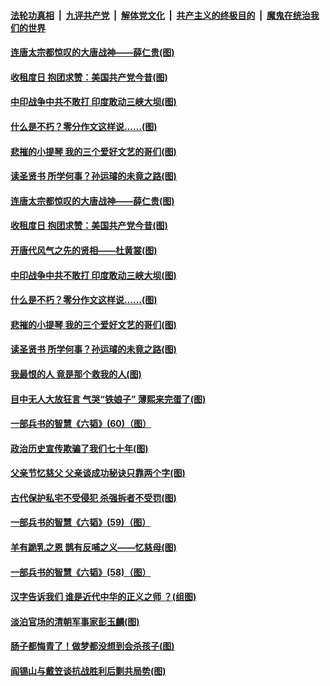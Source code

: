 ####  [法轮功真相](../../../../basic/blob/master/README.md?t=06250731) &nbsp;|&nbsp; [九评共产党](../../../../9ping.md/blob/master/README.md?t=06250731) &nbsp;|&nbsp; [解体党文化](../../../../jtdwh.md/blob/master/README.md?t=06250731)  &nbsp;|&nbsp; [共产主义的终极目的](../../../../gczydzjmd.md/blob/master/README.md?t=06250731) &nbsp;|&nbsp; [魔鬼在统治我们的世界](../../../../mgztzwmdsj.md/blob/master/README.md?t=06250731) 

#### [连唐太宗都惊叹的大唐战神——薛仁贵(图)](../pages/p6/936527.md?t=06250731) 

#### [收租度日 抱团求赞：美国共产党今昔(图)](../pages/p6/937312.md?t=06250731) 

#### [中印战争中共不敢打 印度敢动三峡大坝(图)](../pages/p6/937491.md?t=06250731) 

#### [什么是不朽？零分作文这样说……(图)](../pages/p6/937290.md?t=06250731) 

#### [悲摧的小提琴 我的三个爱好文艺的哥们(图)](../pages/p6/937171.md?t=06250731) 

#### [读圣贤书 所学何事？孙运璿的未竟之路(图)](../pages/p6/934952.md?t=06250731) 

#### [连唐太宗都惊叹的大唐战神——薛仁贵(图)](../pages/p6/936527.md?t=06250731) 

#### [收租度日 抱团求赞：美国共产党今昔(图)](../pages/p6/937312.md?t=06250731) 

#### [开唐代风气之先的贤相——杜黄裳(图)](../pages/p6/932911.md?t=06250731) 

#### [中印战争中共不敢打 印度敢动三峡大坝(图)](../pages/p6/937491.md?t=06250731) 

#### [什么是不朽？零分作文这样说……(图)](../pages/p6/937290.md?t=06250731) 

#### [悲摧的小提琴 我的三个爱好文艺的哥们(图)](../pages/p6/937171.md?t=06250731) 

#### [读圣贤书 所学何事？孙运璿的未竟之路(图)](../pages/p6/934952.md?t=06250731) 

#### [我最恨的人 竟是那个救我的人(图)](../pages/p6/937293.md?t=06250731) 

#### [目中无人大放狂言 气哭“铁娘子” 薄熙来完蛋了(图)](../pages/p6/936525.md?t=06250731) 

#### [一部兵书的智慧《六韬》(60)（图）](../pages/p6/931159.md?t=06250731) 

#### [政治历史宣传欺骗了我们七十年(图)](../pages/p6/937285.md?t=06250731) 

#### [父亲节忆慈父 父亲谈成功秘诀只靠两个字(图)](../pages/p6/934146.md?t=06250731) 

#### [古代保护私宅不受侵犯 杀强拆者不受罚(图)](../pages/p6/936439.md?t=06250731) 

#### [一部兵书的智慧《六韬》(59)（图）](../pages/p6/931156.md?t=06250731) 

#### [羊有跪乳之恩 鹊有反哺之义——忆慈母(图)](../pages/p6/934144.md?t=06250731) 

#### [一部兵书的智慧《六韬》(58)（图）](../pages/p6/931154.md?t=06250731) 

#### [汉字告诉我们 谁是近代中华的正义之师 ？(组图)](../pages/p6/936846.md?t=06250731) 

#### [淡泊官场的清朝军事家彭玉麟(图)](../pages/p6/936845.md?t=06250731) 

#### [肠子都悔青了！做梦都没想到会杀孩子(图)](../pages/p6/935549.md?t=06250731) 

#### [阎锡山与戴笠谈抗战胜利后剿共局势(图)](../pages/p6/936823.md?t=06250731) 

